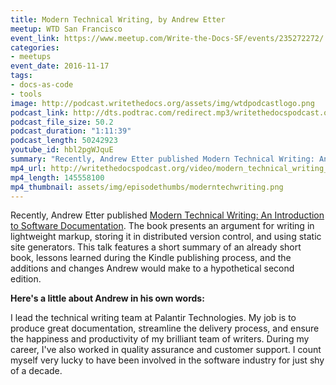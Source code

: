 ```yaml
---
title: Modern Technical Writing, by Andrew Etter
meetup: WTD San Francisco
event_link: https://www.meetup.com/Write-the-Docs-SF/events/235272272/
categories:
- meetups
event_date: 2016-11-17
tags:
- docs-as-code
- tools
image: http://podcast.writethedocs.org/assets/img/wtdpodcastlogo.png
podcast_link: http://dts.podtrac.com/redirect.mp3/writethedocspodcast.org/modern_tech_writing_andrew_etter_wtdsf.mp3
podcast_file_size: 50.2
podcast_duration: "1:11:39"
podcast_length: 50242923
youtube_id: hbl2pgWJquE
summary: "Recently, Andrew Etter published Modern Technical Writing: An Introduction to Software Documentation. The book presents an argument for writing in lightweight markup, storing it in distributed version control, and using static site generators. This talk features a short summary of an already short book, lessons learned during the Kindle publishing process, and the additions and changes Andrew would make to a hypothetical second edition."
mp4_url: http://writethedocspodcast.org/video/modern_technical_writing_andrew_etter.mp4
mp4_length: 145558100
mp4_thumbnail: assets/img/episodethumbs/moderntechwriting.png
---
```


Recently, Andrew Etter published [Modern Technical Writing: An Introduction to Software Documentation](https://www.amazon.com/Modern-Technical-Writing-Introduction-Documentation-ebook/dp/B01A2QL9SS). The book presents an argument for writing in lightweight markup, storing it in distributed version control, and using static site generators. This talk features a short summary of an already short book, lessons learned during the Kindle publishing process, and the additions and changes Andrew would make to a hypothetical second edition.

**Here's a little about Andrew in his own words:**

I lead the technical writing team at Palantir Technologies. My job is to produce great documentation, streamline the delivery process, and ensure the happiness and productivity of my brilliant team of writers. During my career, I've also worked in quality assurance and customer support. I count myself very lucky to have been involved in the software industry for just shy of a decade.
